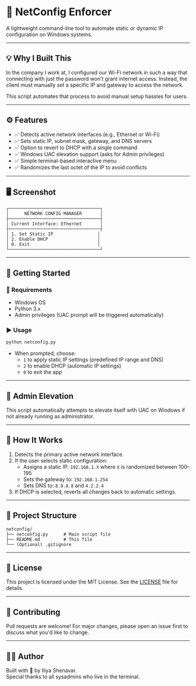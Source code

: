 # 🔧 NetConfig Enforcer

A lightweight command-line tool to automate static or dynamic IP configuration on Windows systems.

---

## 💡 Why I Built This

In the company I work at, I configured our Wi-Fi network in such a way that connecting with just the password won't grant internet access. Instead, the client must manually set a specific IP and gateway to access the network.

This script automates that process to avoid manual setup hassles for users.

---

## ⚙️ Features

- ✅ Detects active network interfaces (e.g., Ethernet or Wi-Fi)
- ✅ Sets static IP, subnet mask, gateway, and DNS servers
- ✅ Option to revert to DHCP with a single command
- ✅ Windows UAC elevation support (asks for Admin privileges)
- ✅ Simple terminal-based interactive menu
- ✅ Randomizes the last octet of the IP to avoid conflicts

---

## 🖥️ Screenshot

```
┌───────────────────────────────────┐
│      NETWORK CONFIG MANAGER       │
├───────────────────────────────────┤
│ Current Interface: Ethernet       │
├───────────────────────────────────┤
│ 1. Set Static IP                 │
│ 2. Enable DHCP                   │
│ 0. Exit                          │
└───────────────────────────────────┘
```

---

## 🚀 Getting Started

### 🔧 Requirements
- Windows OS
- Python 3.x
- Admin privileges (UAC prompt will be triggered automatically)

### ▶️ Usage

```bash
python netconfig.py
```

- When prompted, choose:
  - `1` to apply static IP settings (predefined IP range and DNS)
  - `2` to enable DHCP (automatic IP settings)
  - `0` to exit the app

---

## 🔐 Admin Elevation

This script automatically attempts to elevate itself with UAC on Windows if not already running as administrator.

---

## 🧠 How It Works

1. Detects the primary active network interface.
2. If the user selects static configuration:
   - Assigns a static IP: `192.168.1.X` where `X` is randomized between 100–195
   - Sets the gateway to: `192.168.1.254`
   - Sets DNS to: `8.8.8.8` and `4.2.2.4`
3. If DHCP is selected, reverts all changes back to automatic settings.

---

## 📁 Project Structure

```
netconfig/
├── netconfig.py      # Main script file
├── README.md         # This file
└── (Optional) .gitignore
```

---

## 📝 License

This project is licensed under the MIT License. See the [LICENSE](LICENSE) file for details.

---

## 🙌 Contributing

Pull requests are welcome! For major changes, please open an issue first to discuss what you'd like to change.

---

## 👨‍💻 Author

Built with 🔧 by Iliya Shenavar.  
Special thanks to all sysadmins who live in the terminal.

